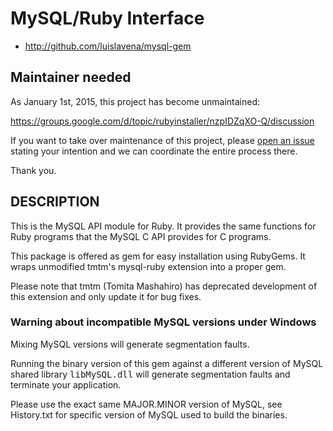 # MySQL/Ruby Interface

* http://github.com/luislavena/mysql-gem

## Maintainer needed

As January 1st, 2015, this project has become unmaintained:

https://groups.google.com/d/topic/rubyinstaller/nzpIDZqXO-Q/discussion

If you want to take over maintenance of this project, please
[open an issue](issues) stating your intention and we can coordinate the
entire process there.

Thank you.

## DESCRIPTION

This is the MySQL API module for Ruby. It provides the same functions for Ruby
programs that the MySQL C API provides for C programs.

This package is offered as gem for easy installation using RubyGems. It wraps
unmodified tmtm's mysql-ruby extension into a proper gem.

Please note that tmtm (Tomita Mashahiro) has deprecated development of this
extension and only update it for bug fixes.

### Warning about incompatible MySQL versions under Windows

Mixing MySQL versions will generate segmentation faults.

Running the binary version of this gem against a different version of MySQL
shared library <tt>libMySQL.dll</tt> will generate segmentation faults and
terminate your application.

Please use the exact same MAJOR.MINOR version of MySQL, see History.txt for
specific version of MySQL used to build the binaries.
